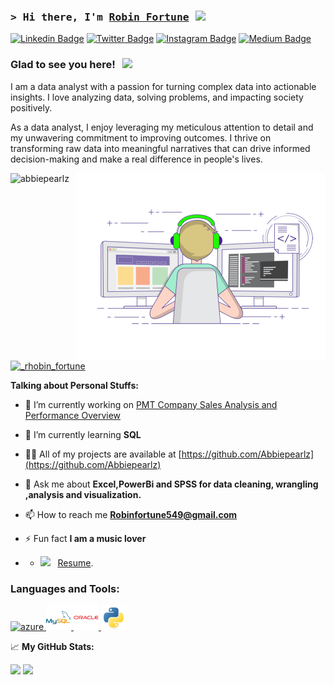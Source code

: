### <samp>&gt; Hi there, I'm <a href="https://gkassym.netlify.app" target="_blank">Robin Fortune</a> <img src="https://media.giphy.com/media/hvRJCLFzcasrR4ia7z/giphy.gif" width="25"> </samp>


[![Linkedin Badge](https://img.shields.io/badge/-LinkedIn-0e76a8?style=flat-square&logo=Linkedin&logoColor=white)](https://linkedin.com/in/fortune-robin)
[![Twitter Badge](https://img.shields.io/badge/-Twitter-00acee?style=flat-square&logo=Twitter&logoColor=white)](https://twitter.com/_rhobin_fortune)
[![Instagram Badge](https://img.shields.io/badge/-Instagram-e4405f?style=flat-square&logo=Instagram&logoColor=white)](https://instagram.com/abbiepearlz/)
[![Medium Badge](https://img.shields.io/badge/medium-%2312100E.svg?&style=for-square&logo=medium&logoColor=white)](https://robinfortune.medium.com/)

### Glad to see you here! &nbsp; ![](https://visitor-badge.glitch.me/badge?page_id=Abbiepearlz.Abbiepearlz)

I am a data analyst with a passion for turning complex data into actionable insights. I love analyzing data, solving problems, and impacting society positively.

As a data analyst, I enjoy leveraging my meticulous attention to detail and my unwavering commitment to improving outcomes. I thrive on transforming raw data into meaningful narratives that can drive informed decision-making and make a real difference in people's lives.

<img align="right" alt="Coding" width="400" src="https://raw.githubusercontent.com/Abbiepearlz/Abbiepearlz/master/data gif.gif">

<p align="left"> <img src="https://komarev.com/ghpvc/?username=abbiepearlz&label=Profile%20views&color=0e75b6&style=flat" alt="abbiepearlz" /> </p>


<p align="left"> <a href="https://twitter.com/_rhobin_fortune" target="blank"><img src="https://img.shields.io/twitter/follow/_rhobin_fortune?logo=twitter&style=for-the-badge" alt="_rhobin_fortune" /></a> </p>

**Talking about Personal Stuffs:**

- 🔭 I’m currently working on [PMT Company Sales Analysis and Performance Overview](https://github.com/Abbiepearlz/PMT-Company-Sales-Analysis-and-Performance-Overview/blob/main/README.md)

- 🌱 I’m currently learning **SQL**

- 👨‍💻 All of my projects are available at [https://github.com/Abbiepearlz](https://github.com/Abbiepearlz)

- 💬 Ask me about **Excel,PowerBi and SPSS for data cleaning, wrangling ,analysis and visualization.**

- 📫 How to reach me **Robinfortune549@gmail.com**

- ⚡ Fun fact **I am a music lover**
- - <img src="https://github.com/Gapur/Gapur/blob/main/assets/doc.gif?raw=true" width="21" />&nbsp;&nbsp; [Resume](https://gkassym.netlify.app/Resume.pdf).

<p align="left">
</p>

<h3 align="left">Languages and Tools:</h3>
<p align="left"> <a href="https://azure.microsoft.com/en-in/" target="_blank" rel="noreferrer"> <img src="https://www.vectorlogo.zone/logos/microsoft_azure/microsoft_azure-icon.svg" alt="azure" width="40" height="40"/> </a> <a href="https://www.mysql.com/" target="_blank" rel="noreferrer"> <img src="https://raw.githubusercontent.com/devicons/devicon/master/icons/mysql/mysql-original-wordmark.svg" alt="mysql" width="40" height="40"/> </a> <a href="https://www.oracle.com/" target="_blank" rel="noreferrer"> <img src="https://raw.githubusercontent.com/devicons/devicon/master/icons/oracle/oracle-original.svg" alt="oracle" width="40" height="40"/> </a> <a href="https://www.python.org" target="_blank" rel="noreferrer"> <img src="https://raw.githubusercontent.com/devicons/devicon/master/icons/python/python-original.svg" alt="python" width="40" height="40"/> </a> </p>


📈 **My GitHub Stats:**

<p>
  <img height="180em" src="https://github-readme-stats.vercel.app/api?username=abbiepearlz&show_icons=true&hide_border=true&&count_private=true&include_all_commits=true" />
  <img height="180em" src="https://github-readme-stats.vercel.app/api/top-langs/?username=abbiepearlz&exclude_repo=KNN-Image-Classification&show_icons=true&hide_border=true&layout=compact&langs_count=8"/>
</p>




